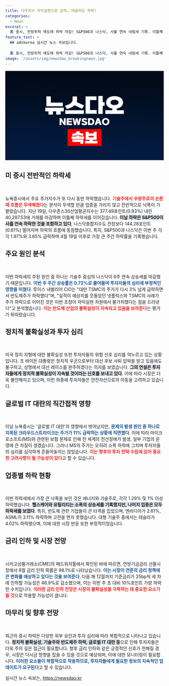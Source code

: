 ```yaml
---
title: 다우지수 차익실현으로 급락… 테슬라도 하락!
categories:
  - News
excerpt: >
  美 증시, 전방위적 매도에 하락 마감! S&P500과 나스닥, 사흘 연속 내림세 기록. 이틀째 하락한 다우지수, 크라우드스트라이크는 11% 급락. 불확실한 정치 상황이 투자 심리 악화! 클릭해서 자세한 원인과 향후 전망을 확인하세요!
feature_text: >
  ## adskorea 실시간 뉴스 속보입니다.

  美 증시, 전방위적 매도에 하락 마감! S&P500과 나스닥, 사흘 연속 내림세 기록. 이틀째 하락한 다우지수, 크라우드스트라이크는 11% 급락. 불확실한 정치 상황이 투자 심리 악화! 클릭해서 자세한 원인과 향후 전망을 확인하세요!
image: '/assets/img/newsdao_breakingnews.jpg'
---
```


<p><img src="/assets/img/newsdao_breakingnews.jpg" alt="adskorea 속보" /></p>

<h2 data-ke-size="size26">미 증시 전반적인 하락세</h2>

<p data-ke-size="size16">&nbsp;</p>

<p>뉴욕증시에서 주요 주가지수가 또 다시 동반 하락했습니다. <b><span style="color: #ee2323;">기술주에서 우량주로의 순환매 흐름은 무색해졌다</span></b>는 분석이 무색할 만큼 업종을 가리지 않고 전반적으로 낙폭이 가팔랐습니다. 지난 19일, 다우존스30산업평균지수는 377.49포인트(0.93%) 내린 40,287.53에 거래를 마감하며 이틀째 하락세를 이어갔습니다. <b><span style="background-color: #21538527;">이날 하락은 S&amp;P500이 사흘 연속 하락한 것을 포함하고 있다</span></b>, 나스닥종합지수도 전장보다 144.28포인트(0.81%) 떨어지며 하락의 흐름에 동참했습니다. 특히, S&amp;P500과 나스닥은 이번 주 각각 1.97%와 3.65% 급락하며 4월 19일 이후로 가장 큰 주간 하락률을 기록했습니다.</p>

<h2 data-ke-size="size26">주요 원인 분석</h2>

<p data-ke-size="size16">&nbsp;</p>

<p>이번 하락세의 주된 원인 중 하나는 기술주 중심의 나스닥이 6주 연속 상승세를 마감했기 때문입니다. <b><span style="color: #1a5490;">이번 주 주간 상승률은 0.72%로 줄어들며 투자자들의 심리에 부정적인 영향을 미쳤다</span></b>. 루이스 내벌리어 CIO는 "대만 TSMC의 주가가 다시 3% 넘게 급락하면서 반도체주가 하락했다"며, "실적이 예상치를 웃돌았던 넷플릭스와 TSMC의 사례가 주가 하락으로 이어진 것은 이번 조정이 차익실현 차원에서 불가피했다는 점을 드러낸다"고 분석했습니다. <b><span style="color: #ee2323;">이는 반도체 산업의 불확실성이 지속되고 있음을 보여준다</span></b>는 평가가 뒤따랐습니다.</p>

<h2 data-ke-size="size26">정치적 불확실성과 투자 심리</h2>

<p data-ke-size="size16">&nbsp;</p>

<p>미국 정치 지형에 대한 불확실성 또한 투자자들의 위험 선호 심리를 억누르고 있는 상황입니다. 조 바이든 대통령은 정치적 우군으로부터 대선 후보 사퇴 압박을 받고 있음에도 불구하고, 성명에서 대선 레이스를 완주하겠다는 의지를 보였습니다. <b><span style="background-color: #21538527;">그의 연설은 투자자들에게 정치적 불확실성이 지속될 것이라는 신호를 보내고 있다</span></b>. 이에 따라 시장은 더욱 불안해지고 있으며, 이런 와중에 투자자들은 안전자산으로의 이동을 고려하고 있습니다. </p>

<h2 data-ke-size="size26">글로벌 IT 대란의 직간접적 영향</h2>

<p data-ke-size="size16">&nbsp;</p>

<p>이날 뉴욕증시는 '글로벌 IT 대란'의 영향에서 벗어났지만, <b><span style="color: #1a5490;">문제의 발생 원인 중 하나로 지목된 크라우드스트라이크는 주가가 11% 급락하는 상황에 직면했다</span></b>. 이에 따라 마이크로소프트(MS)와 관련된 보험 문제로 인해 전 세계의 전산장애가 발생, 일부 기업의 운영에 큰 차질이 생겼습니다. 그러나 MS의 주가는 오히려 소폭 하락에 그치며 투자자들의 심리를 심각하게 흔들어놓지는 않았습니다. <b><span style="color: #ee2323;">이는 향후의 투자 전략 수립에 있어 중요한 고려사항이 될 가능성이 있다</span></b>고 할 수 있습니다.</p>

<h2 data-ke-size="size26">업종별 하락 현황</h2>

<p data-ke-size="size16">&nbsp;</p>

<p>이번 하락세에서 가장 큰 낙폭을 보인 것은 에너지와 기술주로, 각각 1.29% 및 1% 이상 하락했습니다. <b><span style="background-color: #21538527;">헬스케어와 유틸리티는 소폭의 상승세를 기록했지만, 나머지 업종은 모두 하락세를 보였다</span></b>. 특히, 반도체 관련 기업들이 큰 타격을 입었으며, 엔비디아가 2.61%, ASML이 3.11% 하락하며 고전을 면치 못했습니다. 대형 기술주 중에서는 테슬라가 4.02% 하락했으며, 이에 대한 시장 반응 또한 부정적이었습니다.</p>

<h2 data-ke-size="size26">금리 인하 및 시장 전망</h2>

<p data-ke-size="size16">&nbsp;</p>

<p>시카고상품거래소(CME)의 페드워치툴에서 확인된 바에 따르면, 연방기금금리 선물시장에서 9월 금리 인하 확률은 98.1%로 나타났습니다. <b><span style="color: #1a5490;">이는 시장이 연준의 금리 정책에 큰 변화를 예상하고 있다는 것을 보여준다</span></b>. 다음 해 12월까지 기준금리가 25bp씩 세 차례 인하할 가능성은 46.9%로 감소했으며, 이는 이번 주 초 대비 10%포인트 가량 하락한 수치입니다. <b><span style="color: #ee2323;">이러한 금리 인하 전망은 시장의 불확실성을 극복하는 데 중요한 요소가 될 것</span></b>으로 작용할 가능성이 큽니다.</p>

<h2 data-ke-size="size26">마무리 및 향후 전망</h2>

<p data-ke-size="size16">&nbsp;</p>

<p>최근의 증시 하락은 다양한 외부 요인과 투자 심리에 따라 복합적으로 나타나고 있습니다. <b><span style="background-color: #21538527;">정치적 불확실성, 기술주와 반도체주 하락, 글로벌 IT 대란 등</span></b>으로 인해 투자자들은 더욱 주의 깊은 접근이 필요합니다. 향후 금리 인하와 같은 긍정적인 신호가 전해질 경우, 시장은 다시금 방향을 잡을 수 있을 것으로 예상되며, 이에 대한 모니터링이 필요합니다. <b><span style="color: #1a5490;">이러한 요소들이 복합적으로 작용하므로, 투자자들에게 필요한 정보의 지속적인 업데이트가 요구된다</span></b>고 할 수 있습니다.</p>
실시간 뉴스 속보는, <a href="https://newsdao.kr" rel="dofollow">https://newsdao.kr</a>



